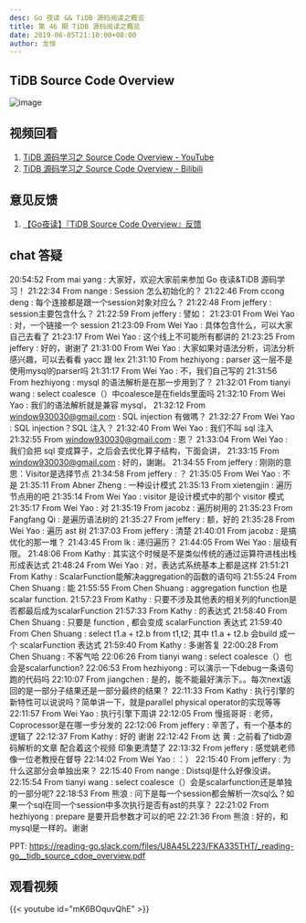 ```yaml
---
desc: Go 夜读 && TiDB 源码阅读之概览
title: 第 46 期 TiDB 源码阅读之概览
date: 2019-06-05T21:10:00+08:00
author: 龙恒
---
```


## TiDB Source Code Overview

![image](https://user-images.githubusercontent.com/1710912/58966936-c7bfb100-87e5-11e9-9479-8f9e95105227.png)

## 视频回看

1. [TiDB 源码学习之 Source Code Overview - YouTube](https://youtu.be/mK6BOquvQhE)
2. [TiDB 源码学习之 Source Code Overview - Bilibili](https://www.bilibili.com/video/av54658699/)

## 意见反馈

1. [【Go夜读】『TiDB Source Code Overview』反馈](https://docs.google.com/forms/d/e/1FAIpQLSeaj0ZxZJhfqa0oS8MZGtTDIylSCAdLq1ymnkYhfbkgSQ6rOw/viewform)

## chat 答疑

20:54:52	 From mai yang : 大家好，欢迎大家前来参加 Go 夜读&TiDB 源码学习！
21:22:34	 From nange : Session 怎么初始化的？
21:22:46	 From ccong deng : 每个连接都是跟一个session对象对应么？
21:22:48	 From jeffery : session主要包含什么？
21:22:59	 From jeffery : 譬如：
21:23:01	 From Wei Yao : 对，一个链接一个 session
21:23:09	 From Wei Yao : 具体包含什么，可以大家自己去看了
21:23:17	 From Wei Yao : 这个线上不可能所有都讲的
21:23:25	 From jeffery : 好的，谢谢了
21:31:00	 From Wei Yao : 大家如果对语法分析，词法分析感兴趣，可以去看看 yacc 跟 lex
21:31:10	 From hezhiyong : parser 这一层不是使用mysql的parser吗 
21:31:17	 From Wei Yao : 不，我们自己写的
21:31:56	 From hezhiyong : mysql 的语法解析是在那一步用到了？
21:32:01	 From tianyi wang : select coalesce（）中coalesce是在fields里面吗
21:32:10	 From Wei Yao : 我们的语法解析就是兼容 mysql，
21:32:12	 From window930030@gmail.com : SQL injection 有做嗎？
21:32:27	 From Wei Yao : SQL injection？SQL 注入？
21:32:40	 From Wei Yao : 我们不叫 sql 注入
21:32:55	 From window930030@gmail.com : 恩？
21:33:04	 From Wei Yao : 我们会把 sql 变成算子，之后会去优化算子结构，下面会讲，
21:33:15	 From window930030@gmail.com : 好的，謝謝。
21:34:55	 From jeffery : 刚刚的意思：Visitor是选择节点
21:34:58	 From jeffery : ？
21:35:05	 From Wei Yao : 不是
21:35:11	 From Abner Zheng : 一种设计模式
21:35:13	 From xietengjin : 遍历节点用的吧
21:35:14	 From Wei Yao : visitor 是设计模式中的那个 visitor 模式
21:35:17	 From Wei Yao : 对
21:35:19	 From jacobz : 遍历树用的
21:35:23	 From Fangfang Qi : 是遍历语法树的
21:35:27	 From jeffery : 额，好的
21:35:28	 From Wei Yao : 遍历 ast 树
21:37:03	 From jeffery : 清楚
21:40:01	 From jacobz : 是搞优化的那一堆？
21:43:45	 From lk : 递归遍历？
21:44:05	 From Wei Yao : 层级有限。
21:48:06	 From Kathy : 其实这个时候是不是类似传统的通过运算符进栈出栈形成表达式
21:48:24	 From Wei Yao : 对，表达式系统基本上都是这样
21:51:21	 From Kathy : ScalarFunction能解决aggregation的函数的语句吗
21:55:24	 From Chen Shuang : 能
21:55:55	 From Chen Shuang : aggregation function 也是 scalar function.
21:57:23	 From Kathy : 只要不涉及其他表的相关列的function是否都最后成为scalarFunction
21:57:33	 From Kathy : 的表达式
21:58:40	 From Chen Shuang : 只要是 function , 都会变成 scalarFunction 表达式
21:59:40	 From Chen Shuang : select t1.a + t2.b from t1,t2; 其中 t1.a + t2.b 会build 成一个 scalarFunction 表达式
21:59:40	 From Kathy : 多谢答复
22:00:28	 From Chen Shuang : 不客气哈
22:06:26	 From tianyi wang : select coalesce（）也会是scalarfunction?
22:06:53	 From hezhiyong : 可以演示一下debug一条语句跑的代码吗
22:10:07	 From jiangchen : 是的，能不能最好演示下。。每次next返回的是一部分子结果还是一部分最终的结果？
22:11:33	 From Kathy : 执行引擎的新特性可以说说吗？简单讲一下，就是parallel physical operator的实现等等
22:11:57	 From Wei Yao : 执行引擎下周讲
22:12:05	 From 慢摇哥哥 : 老师，Coprocessor是在哪一步分发的
22:12:06	 From jeffery : 辛苦了，有一个基本的逻辑了
22:12:37	 From Kathy : 好的 谢谢
22:12:42	 From 达 黄 : 之前看了tidb源码解析的文章 配合着这个视频 印象更清楚了
22:13:32	 From jeffery : 感觉姚老师像一位老教授在督导
22:14:02	 From Wei Yao : ：）
22:15:40	 From jeffery : 为什么这部分会单独出来？
22:15:40	 From nange : Distsql是什么好像没讲。
22:15:54	 From tianyi wang : select coalesce（）会是scalarfunction还是单独的一部分呢?
22:18:53	 From 熊浪 : 问下是每一个session都会解析一次sql么？如果一个sql在同一个session中多次执行是否有ast的共享？
22:21:02	 From hezhiyong : prepare 是要开启参数才可以的吧
22:21:36	 From 熊浪 : 好的，和mysql是一样的。谢谢

PPT: https://reading-go.slack.com/files/U8A45L223/FKA335THT/_reading-go__tidb_source_cdoe_overview.pdf

## 观看视频

{{< youtube id="mK6BOquvQhE" >}}
